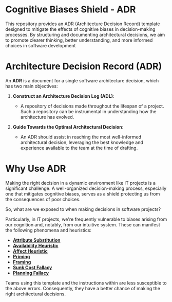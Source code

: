 # Cognitive Biases Shield - ADR
This repository provides an ADR (Architecture Decision Record) template designed to mitigate the effects of cognitive biases in decision-making processes. By structuring and documenting architectural decisions, we aim to promote clearer thinking, better understanding, and more informed choices in software development


# Architecture Decision Record (ADR)

An **ADR** is a document for a single software architecture decision, which has two main objectives:

1. **Construct an Architecture Decision Log (ADL)**:
   - A repository of decisions made throughout the lifespan of a project. Such a repository can be instrumental in understanding how the architecture has evolved.

2. **Guide Towards the Optimal Architectural Decision**:
   - An ADR should assist in reaching the most well-informed architectural decision, leveraging the best knowledge and experience available to the team at the time of drafting.

# Why Use ADR

Making the right decision in a dynamic environment like IT projects is a significant challenge. A well-organized decision-making process, especially one that mitigates cognitive biases, serves as a shield protecting us from the consequences of poor choices.

So, what are we exposed to when making decisions in software projects?

Particularly, in IT projects, we're frequently vulnerable to biases arising from our cognition and, notably, from our intuitive system. These can manifest the following phenomena and heuristics:

- **[Attribute Substitution](https://en.wikipedia.org/wiki/Attribute_substitution)** 
- **[Availability Heuristic](https://en.wikipedia.org/wiki/Availability_heuristic)** 
- **[Affect Heuristic](https://en.wikipedia.org/wiki/Affect_heuristic)**
- **[Priming](https://en.wikipedia.org/wiki/Priming_(psychology))** 
- **[Framing](https://en.wikipedia.org/wiki/Framing_effect_(psychology))** 
- **[Sunk Cost Fallacy](https://en.wikipedia.org/wiki/Sunk_cost)** 
- **[Planning Fallacy](https://en.wikipedia.org/wiki/Planning_fallacy)**

Teams using this template and the instructions within are less susceptible to the above errors. Consequently, they have a better chance of making the right architectural decisions.
